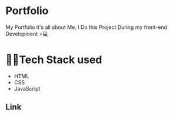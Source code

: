 # Portfolio
My Portfolio it's all about Me, I Do this Project During my front-end  Development ⭐💻
# 👨‍💻Tech Stack used 
* HTML
* CSS
* JavaScript
## Link 
